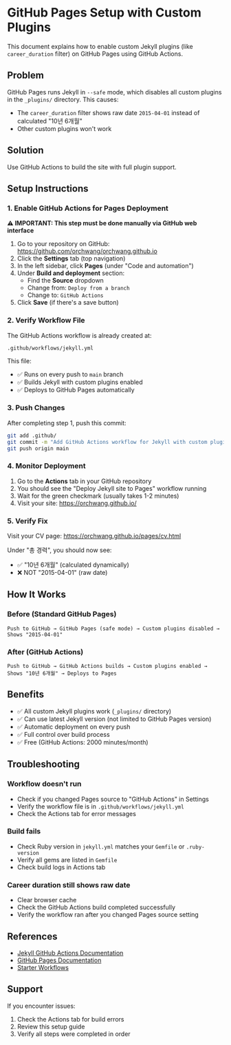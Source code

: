 # GitHub Pages Setup with Custom Plugins

This document explains how to enable custom Jekyll plugins (like `career_duration` filter) on GitHub Pages using GitHub Actions.

## Problem

GitHub Pages runs Jekyll in `--safe` mode, which disables all custom plugins in the `_plugins/` directory. This causes:
- The `career_duration` filter shows raw date `2015-04-01` instead of calculated "10년 6개월"
- Other custom plugins won't work

## Solution

Use GitHub Actions to build the site with full plugin support.

## Setup Instructions

### 1. Enable GitHub Actions for Pages Deployment

**⚠️ IMPORTANT: This step must be done manually via GitHub web interface**

1. Go to your repository on GitHub: https://github.com/orchwang/orchwang.github.io
2. Click the **Settings** tab (top navigation)
3. In the left sidebar, click **Pages** (under "Code and automation")
4. Under **Build and deployment** section:
   - Find the **Source** dropdown
   - Change from: `Deploy from a branch`
   - Change to: `GitHub Actions`
5. Click **Save** (if there's a save button)

### 2. Verify Workflow File

The GitHub Actions workflow is already created at:
```
.github/workflows/jekyll.yml
```

This file:
- ✅ Runs on every push to `main` branch
- ✅ Builds Jekyll with custom plugins enabled
- ✅ Deploys to GitHub Pages automatically

### 3. Push Changes

After completing step 1, push this commit:

```bash
git add .github/
git commit -m "Add GitHub Actions workflow for Jekyll with custom plugins"
git push origin main
```

### 4. Monitor Deployment

1. Go to the **Actions** tab in your GitHub repository
2. You should see the "Deploy Jekyll site to Pages" workflow running
3. Wait for the green checkmark (usually takes 1-2 minutes)
4. Visit your site: https://orchwang.github.io/

### 5. Verify Fix

Visit your CV page: https://orchwang.github.io/pages/cv.html

Under "총 경력", you should now see:
- ✅ "10년 6개월" (calculated dynamically)
- ❌ NOT "2015-04-01" (raw date)

## How It Works

### Before (Standard GitHub Pages)
```
Push to GitHub → GitHub Pages (safe mode) → Custom plugins disabled → Shows "2015-04-01"
```

### After (GitHub Actions)
```
Push to GitHub → GitHub Actions builds → Custom plugins enabled → Shows "10년 6개월" → Deploys to Pages
```

## Benefits

- ✅ All custom Jekyll plugins work (`_plugins/` directory)
- ✅ Can use latest Jekyll version (not limited to GitHub Pages version)
- ✅ Automatic deployment on every push
- ✅ Full control over build process
- ✅ Free (GitHub Actions: 2000 minutes/month)

## Troubleshooting

### Workflow doesn't run
- Check if you changed Pages source to "GitHub Actions" in Settings
- Verify the workflow file is in `.github/workflows/jekyll.yml`
- Check the Actions tab for error messages

### Build fails
- Check Ruby version in `jekyll.yml` matches your `Gemfile` or `.ruby-version`
- Verify all gems are listed in `Gemfile`
- Check build logs in Actions tab

### Career duration still shows raw date
- Clear browser cache
- Check the GitHub Actions build completed successfully
- Verify the workflow ran after you changed Pages source setting

## References

- [Jekyll GitHub Actions Documentation](https://jekyllrb.com/docs/continuous-integration/github-actions/)
- [GitHub Pages Documentation](https://docs.github.com/en/pages)
- [Starter Workflows](https://github.com/actions/starter-workflows/blob/main/pages/jekyll.yml)

## Support

If you encounter issues:
1. Check the Actions tab for build errors
2. Review this setup guide
3. Verify all steps were completed in order
